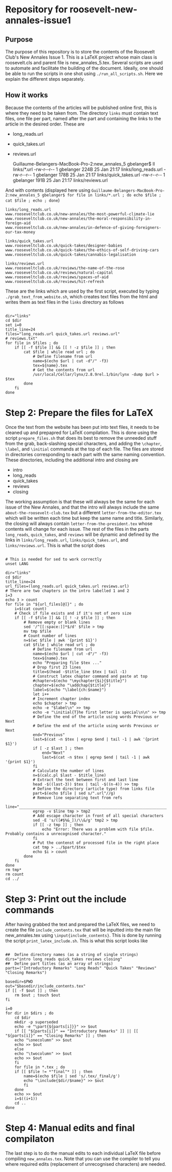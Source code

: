 # Repository for roosevelt-new-annales-issue1

## Purpose

The purpose of this repository is to store the contents of the Roosevelt Club's New Annales Issue 1. This is a LaTeX project whose main class is roosevelt.cls and parent file is new_annales_5.tex. Several scripts are used to automate and facilitate the building of the document. Ideally, one should be able to run the scripts in one shot using `./run_all_scripts.sh`. Here we explain the different steps separately.

## How it works

Because the contents of the articles will be published online first, this is where they need to be taken from. The directory `links` must contain text files, one file per part, named after the part and containing the links to the article in the desired order. These are

- long_reads.url
- quick_takes.url
- reviews.url

    Guillaume-Belangers-MacBook-Pro-2:new_annales_5 gbelanger$ ll links/*.url
    -rw-r--r--  1 gbelanger   224B 25 Jan 21:17 links/long_reads.url
    -rw-r--r--  1 gbelanger   178B 25 Jan 21:17 links/quick_takes.url
    -rw-r--r--  1 gbelanger   191B 25 Jan 21:17 links/reviews.url

And with contents (displayed here using `Guillaume-Belangers-MacBook-Pro-2:new_annales_5 gbelanger$ for file in links/*.url ; do echo $file ; cat $file ; echo ; done`)

    links/long_reads.url
    www.rooseveltclub.co.uk/new-annales/the-most-powerful-climate-lie
    www.rooseveltclub.co.uk/new-annales/the-moral-responsibility-in-foreign-aid
    www.rooseveltclub.co.uk/new-annales/in-defence-of-giving-foreigners-our-tax-money

    links/quick_takes.url
    www.rooseveltclub.co.uk/quick-takes/designer-babies
    www.rooseveltclub.co.uk/quick-takes/the-ethics-of-self-driving-cars
    www.rooseveltclub.co.uk/quick-takes/cannabis-legalisation

    links/reviews.url
    www.rooseveltclub.co.uk/reviews/the-name-of-the-rose
    www.rooseveltclub.co.uk/reviews/natural-capital
    www.rooseveltclub.co.uk/reviews/spaces-of-aid
    www.rooseveltclub.co.uk/reviews/hit-refresh

These are the links which are used by the first script, executed by typing  `./grab_text_from_website.sh`, which creates text files from the html and writes them as text files in the `links` directory as follows

```#!/bin/bash

dir="links"
cd $dir
set i=0
title_line=24
files="long_reads.url quick_takes.url reviews.url"
# reviews.txt"
for file in $files ; do
    if [[ -f $file ]] && [[ ! -z $file ]] ; then
        cat $file | while read url ; do
            # Define filename from url
            name=$(echo $url | cut -d"/" -f3)
            tex=${name}.tex
            # Get the contents from url
            /usr/local/Cellar/lynx/2.8.9rel.1/bin/lynx -dump $url > $tex
        done
    fi
done
```

# Step 2: Prepare the files for LaTeX

Once the text from the website has been put into text files, it needs to be cleaned up and prepapred for LaTeX compilation. This is done using the script `prepare_files.sh` that does its best to remove the unneeded stuff from the grab, back-slashing special characters, and adding the `\chapter`, `\label`, and `\initial` commands at the top of each file. The files are stored in directories corresponding to each part with the same naming convention. These directories, including the additional intro and closing are

- intro
- long_reads
- quick_takes
- reviews
- closing

The working assumption is that these will always be the same for each issue of the New Annales, and that the intro will always include the same `about-the-roosevelt-club.tex` but a different `letter-from-the-editor.tex` which will be written each time but keep the same name and title. Similarly, the closing will always contain `letter-from-the-president.tex` whose contents will change for each issue. The rest of the files in the parts `long_reads`, `quick_takes`, and `reviews` will be dynamic and defined by the links in `links/long_reads.url`, `links/quick_takes.url`, and `links/reviews.url`. This is what the script does

```#!/bin/bash

# This is needed for sed to work correctly
unset LANG

dir="links"
cd $dir
title_line=24
url_files=(long_reads.url quick_takes.url reviews.url)
# There are two chapters in the intro labelled 1 and 2
i=3
echo 3 > count
for file in "${url_files[@]}" ; do
    i=$(cat count)
    # Check if file exists and if it's not of zero size
    if [[ -f $file ]] && [[ ! -z $file ]] ; then
        # Remove empty or blank lines 
        sed '/^[[:space:]]*$/d' $file > tmp 
        mv tmp $file
        # Count number of lines
        n=$(wc $file | awk '{print $1}')
        cat $file | while read url ; do
            # Define filename from url
            name=$(echo $url | cut -d"/" -f3)
            tex=${name}.tex
            echo "Preparing file $tex ..."
            # Drop first 23 lines
            title=$(head -$title_line $tex | tail -1)
            # Construct latex chapter command and paste at top
            #chapter=$(echo "\mychapter{$i}{$title}")
            chapter=$(echo "\addchap{$title}")
            label=$(echo "\label{ch:$name}")
            let i++
            # Increment chapter index
            echo $chapter > tmp
            echo -e "$label\n" >> tmp
            echo -e "\initial{T}he first letter is special\n\n" >> tmp
            # Define the end of the article using words Previous or Next
            # Define the end of the article using words Previous or Next
            end="Previous"
            last=$(cat -n $tex | egrep $end | tail -1 | awk '{print $1}')
            if [ -z $last ] ; then
                end="Next"
                last=$(cat -n $tex | egrep $end | tail -1 | awk '{print $1}')
            fi
            # Calculate the number of lines
            n=$(calc.pl $last - $title_line)
            # Extract the text between first and last line
            head -$((last-3)) $tex | tail -$((n-4)) >> tmp
            # Define the directory (article type) from links file
            part=$(echo $file | sed s/".url"//g)
            # Remove line separating text from refs
            line="__________________________________________________________________"
            egrep -v $line tmp > tmp2
            # Add escape character in front of all special characters
            sed -E 's/([#$%&_])/\\&/g' tmp2 > tmp
            if [[ -z tmp ]] ; then
                echo "Error: There was a problem with file $file. Probably contains a unrecognised character."
            fi
            # Put the contenst of processed file in the right place
            cat tmp > ../$part/$tex
            echo $i > count
        done
    fi
done
rm tmp*
rm count
cd ../
```

# Step 3: Print out the include commands 

After having grabbed the text and prepared the LaTeX files, we need to create the file `include_contents.tex` that will be inputted into the main file new_annales.tex using `\input{include_contents}`. This is done by running the script `print_latex_include.sh`. This is what this script looks like

```#!/bin/bash

##  Define directory names (as a string of single strings) 
dirs="intro long_reads quick_takes reviews closing"
##  Define part titles (as an array of strings)
parts=("Introductory Remarks" "Long Reads" "Quick Takes" "Reviews" "Closing Remarks")

basedir=$PWD
out="$basedir/include_contents.tex"
if [[ -f $out ]] ; then
    rm $out ; touch $out
fi

i=0
for dir in $dirs ; do
    cd $dir
    mkdir -p superseded
    echo -e "\part{${parts[i]}}" >> $out
    if [[ "${parts[i]}" == "Introductory Remarks" ]] || [[ "${parts[i]}" == "Closing Remarks" ]] ; then
    echo "\onecolumn" >> $out
    echo >> $out
    else
    echo "\twocolumn" >> $out
    echo >> $out
    fi
    for file in *.tex ; do
    if [[ $file != *"final"* ]] ; then
        name=$(echo $file | sed 's/.tex/_final/g')
	    echo "\include{$dir/$name}" >> $out
	    fi
    done
    echo >> $out
    i=$((i+1))
    cd ..
done
```

# Step 4: Manual edits and final compilaton

The last step is to do the manual edits to each individual LaTeX file before compiling `new_annales.tex`. Note that you can use the compiler to tell you where required edits (replacement of unrecognised characters) are needed.

